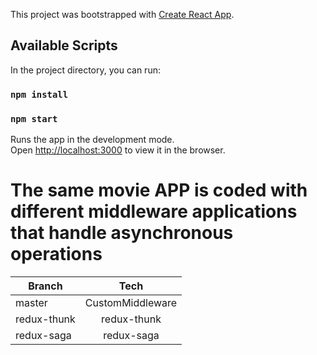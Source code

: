 This project was bootstrapped with [Create React App](https://github.com/facebook/create-react-app).

## Available Scripts

In the project directory, you can run:

### `npm install`
### `npm start`

Runs the app in the development mode.<br>
Open [http://localhost:3000](http://localhost:3000) to view it in the browser.

# The same movie APP is coded with different middleware applications that handle asynchronous operations

| Branch        | Tech            |
| ------------- |:---------------:| 
| master        | CustomMiddleware|
| redux-thunk   | redux-thunk     |
| redux-saga    | redux-saga      |
